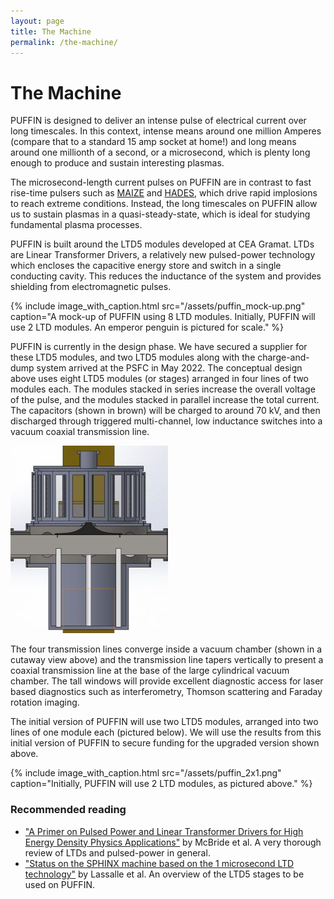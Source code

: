 ```yaml
---
layout: page
title: The Machine
permalink: /the-machine/
---
```


# The Machine

PUFFIN is designed to deliver an intense pulse of electrical current over long timescales. In this context, intense means around one million Amperes (compare that to a standard 15 amp socket at home!) and long means around one millionth of a second, or a microsecond, which is plenty long enough to produce and sustain interesting plasmas.

The microsecond-length current pulses on PUFFIN are in contrast to fast rise-time pulsers such as [MAIZE](https://plasmabay.engin.umich.edu/research/michigan-accelerator-for-inductive-z-pinch-experiments-maize/) and [HADES](http://gourdain.pas.rochester.edu/index.php/research/experiment/hades), which drive rapid implosions to reach extreme conditions. Instead, the long timescales on PUFFIN allow us to sustain plasmas in a quasi-steady-state, which is ideal for studying fundamental plasma processes.

PUFFIN is built around the LTD5 modules developed at CEA Gramat. LTDs are Linear Transformer Drivers, a relatively new pulsed-power technology which encloses the capacitive energy store and switch in a single conducting cavity. This reduces the inductance of the system and provides shielding from electromagnetic pulses.


{% include image_with_caption.html src="/assets/puffin_mock-up.png" caption="A mock-up of PUFFIN using 8 LTD modules. Initially, PUFFIN will use 2 LTD modules. An emperor penguin is pictured for scale." %}


PUFFIN is currently in the design phase. We have secured a supplier for these LTD5 modules, and two LTD5 modules along with the charge-and-dump system arrived at the PSFC in May 2022. The conceptual design above uses eight LTD5 modules (or stages) arranged in four lines of two modules each. The modules stacked in series increase the overall voltage of the pulse, and the modules stacked in parallel increase the total current. The capacitors (shown in brown) will be charged to around 70 kV, and then discharged through triggered multi-channel, low inductance switches into a vacuum coaxial transmission line.


![](/assets/puffin_vacuum-chamber.jpg)


The four transmission lines converge inside a vacuum chamber (shown in a cutaway view above) and the transmission line tapers vertically to present a coaxial transmission line at the base of the large cylindrical vacuum chamber. The tall windows will provide excellent diagnostic access for laser based diagnostics such as interferometry, Thomson scattering and Faraday rotation imaging.

The initial version of PUFFIN will use two LTD5 modules, arranged into two lines of one module each (pictured below). We will use the results from this initial version of PUFFIN to secure funding for the upgraded version shown above.

{% include image_with_caption.html src="/assets/puffin_2x1.png" caption="Initially, PUFFIN will use 2 LTD modules, as pictured above." %}


### Recommended reading
- ["A Primer on Pulsed Power and Linear Transformer Drivers for High Energy Density Physics Applications"](https://spiral.imperial.ac.uk/handle/10044/1/64848) by McBride et al. A very thorough review of LTDs and pulsed-power in general.
- ["Status on the SPHINX machine based on the 1 microsecond LTD technology"](https://ieeexplore.ieee.org/document/4651825) by Lassalle et al. An overview of the LTD5 stages to be used on PUFFIN.